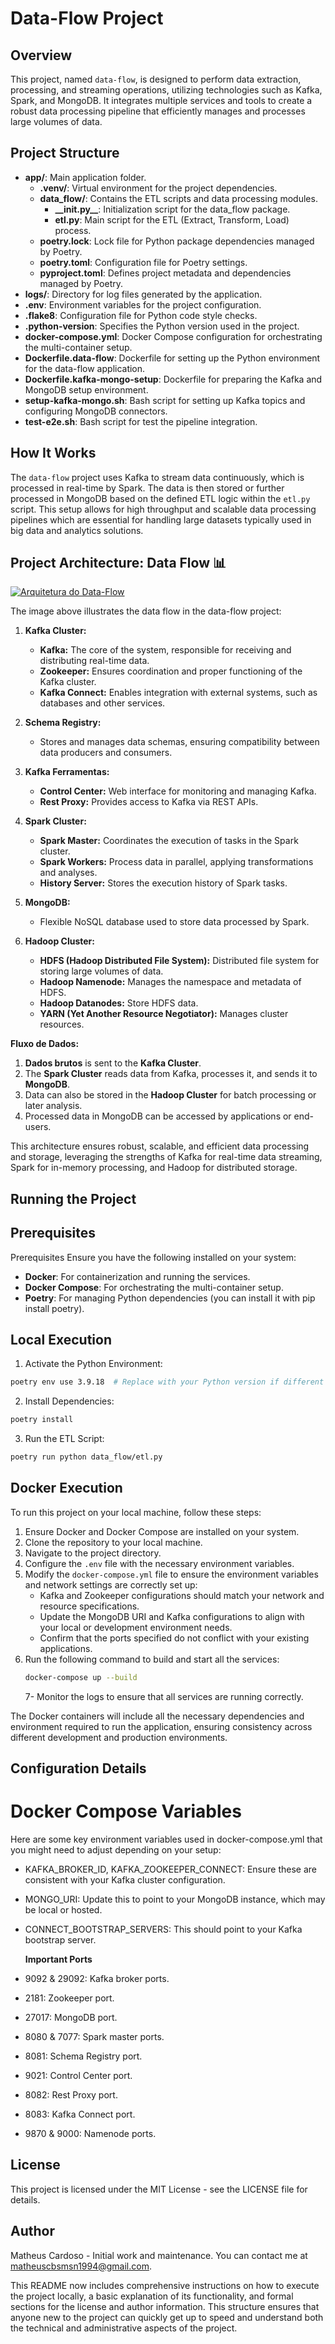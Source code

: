 # Data-Flow Project

## Overview

This project, named `data-flow`, is designed to perform data extraction, processing, and streaming operations, utilizing technologies such as Kafka, Spark, and MongoDB. It integrates multiple services and tools to create a robust data processing pipeline that efficiently manages and processes large volumes of data.

## Project Structure

- **app/**: Main application folder.
  - **.venv/**: Virtual environment for the project dependencies.
  - **data_flow/**: Contains the ETL scripts and data processing modules.
    - **\_\_init.py\_\_**: Initialization script for the data_flow package.
    - **etl.py**: Main script for the ETL (Extract, Transform, Load) process.
  - **poetry.lock**: Lock file for Python package dependencies managed by Poetry.
  - **poetry.toml**: Configuration file for Poetry settings.
  - **pyproject.toml**: Defines project metadata and dependencies managed by Poetry.
- **logs/**: Directory for log files generated by the application.
- **.env**: Environment variables for the project configuration.
- **.flake8**: Configuration file for Python code style checks.
- **.python-version**: Specifies the Python version used in the project.
- **docker-compose.yml**: Docker Compose configuration for orchestrating the multi-container setup.
- **Dockerfile.data-flow**: Dockerfile for setting up the Python environment for the data-flow application.
- **Dockerfile.kafka-mongo-setup**: Dockerfile for preparing the Kafka and MongoDB setup environment.
- **setup-kafka-mongo.sh**: Bash script for setting up Kafka topics and configuring MongoDB connectors.
- **test-e2e.sh**: Bash script for test the pipeline integration.

## How It Works

The `data-flow` project uses Kafka to stream data continuously, which is processed in real-time by Spark. The data is then stored or further processed in MongoDB based on the defined ETL logic within the `etl.py` script. This setup allows for high throughput and scalable data processing pipelines which are essential for handling large datasets typically used in big data and analytics solutions.

## Project Architecture: Data Flow 📊

[![Arquitetura do Data-Flow](assets/arch.png)](assets/arch.png)

The image above illustrates the data flow in the data-flow project:

1. **Kafka Cluster:**

   - **Kafka:** The core of the system, responsible for receiving and distributing real-time data.
   - **Zookeeper:** Ensures coordination and proper functioning of the Kafka cluster.
   - **Kafka Connect:** Enables integration with external systems, such as databases and other services.

2. **Schema Registry:**

   - Stores and manages data schemas, ensuring compatibility between data producers and consumers.

3. **Kafka Ferramentas:**

   - **Control Center:** Web interface for monitoring and managing Kafka.
   - **Rest Proxy:** Provides access to Kafka via REST APIs.

4. **Spark Cluster:**

   - **Spark Master:** Coordinates the execution of tasks in the Spark cluster.
   - **Spark Workers:** Process data in parallel, applying transformations and analyses.
   - **History Server:** Stores the execution history of Spark tasks.

5. **MongoDB:**

   - Flexible NoSQL database used to store data processed by Spark.

6. **Hadoop Cluster:**
   - **HDFS (Hadoop Distributed File System):** Distributed file system for storing large volumes of data.
   - **Hadoop Namenode:** Manages the namespace and metadata of HDFS.
   - **Hadoop Datanodes:** Store HDFS data.
   - **YARN (Yet Another Resource Negotiator):** Manages cluster resources.

**Fluxo de Dados:**

1. **Dados brutos** is sent to the **Kafka Cluster**.
2. The **Spark Cluster** reads data from Kafka, processes it, and sends it to **MongoDB**.
3. Data can also be stored in the **Hadoop Cluster** for batch processing or later analysis.
4. Processed data in MongoDB can be accessed by applications or end-users.

This architecture ensures robust, scalable, and efficient data processing and storage, leveraging the strengths of Kafka for real-time data streaming, Spark for in-memory processing, and Hadoop for distributed storage.

## Running the Project

## Prerequisites

Prerequisites
Ensure you have the following installed on your system:

- **Docker**: For containerization and running the services.
- **Docker Compose**: For orchestrating the multi-container setup.
- **Poetry**: For managing Python dependencies (you can install it with pip install poetry).

## Local Execution

1. Activate the Python Environment:

```bash
poetry env use 3.9.18  # Replace with your Python version if different
```

2. Install Dependencies:

```bash
poetry install
```

3. Run the ETL Script:

```bash
poetry run python data_flow/etl.py
```

## Docker Execution

To run this project on your local machine, follow these steps:

1. Ensure Docker and Docker Compose are installed on your system.
2. Clone the repository to your local machine.
3. Navigate to the project directory.
4. Configure the `.env` file with the necessary environment variables.
5. Modify the `docker-compose.yml` file to ensure the environment variables and network settings are correctly set up:
   - Kafka and Zookeeper configurations should match your network and resource specifications.
   - Update the MongoDB URI and Kafka configurations to align with your local or development environment needs.
   - Confirm that the ports specified do not conflict with your existing applications.
6. Run the following command to build and start all the services:
   ```bash
   docker-compose up --build
   ```
   7- Monitor the logs to ensure that all services are running correctly.

The Docker containers will include all the necessary dependencies and environment required to run the application, ensuring consistency across different development and production environments.

## Configuration Details

# Docker Compose Variables

Here are some key environment variables used in docker-compose.yml that you might need to adjust depending on your setup:

- KAFKA_BROKER_ID, KAFKA_ZOOKEEPER_CONNECT: Ensure these are consistent with your Kafka cluster configuration.
- MONGO_URI: Update this to point to your MongoDB instance, which may be local or hosted.
- CONNECT_BOOTSTRAP_SERVERS: This should point to your Kafka bootstrap server.

  **Important Ports**

- 9092 & 29092: Kafka broker ports.
- 2181: Zookeeper port.
- 27017: MongoDB port.
- 8080 & 7077: Spark master ports.
- 8081: Schema Registry port.
- 9021: Control Center port.
- 8082: Rest Proxy port.
- 8083: Kafka Connect port.
- 9870 & 9000: Namenode ports.

## License

This project is licensed under the MIT License - see the LICENSE file for details.

## Author

Matheus Cardoso - Initial work and maintenance. You can contact me at matheuscbsmsn1994@gmail.com.

This README now includes comprehensive instructions on how to execute the project locally, a basic explanation of its functionality, and formal sections for the license and author information. This structure ensures that anyone new to the project can quickly get up to speed and understand both the technical and administrative aspects of the project.

